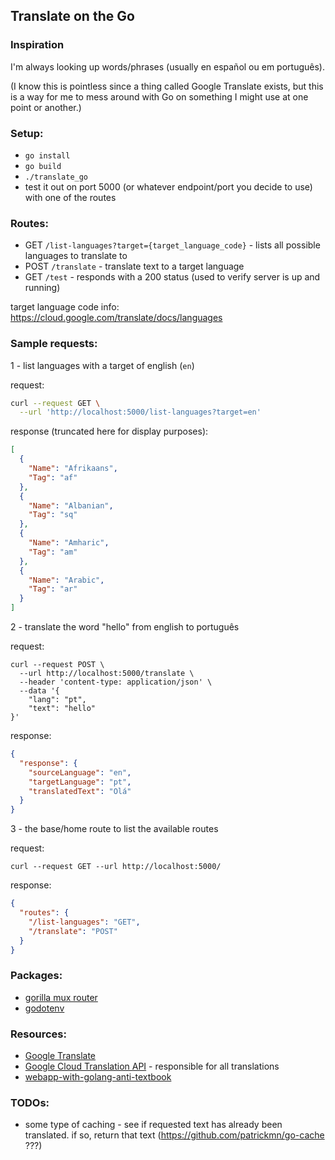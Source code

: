 ## Translate on the Go

### Inspiration
I'm always looking up words/phrases (usually en español ou em português).

(I know this is pointless since a thing called Google Translate exists, but this is a way for me to mess around with Go on something I might use at one point or another.)


### Setup:
- `go install`
- `go build`
- `./translate_go`
- test it out on port 5000 (or whatever endpoint/port you decide to use) with one of the routes


### Routes:
- GET `/list-languages?target={target_language_code}` - lists all possible languages to translate to
- POST `/translate` - translate text to a target language
- GET `/test` - responds with a 200 status (used to verify server is up and running)

target language code info: https://cloud.google.com/translate/docs/languages

### Sample requests:

1 - list languages with a target of english (`en`)

request:
```bash
curl --request GET \
  --url 'http://localhost:5000/list-languages?target=en'
```

response (truncated here for display purposes):
```json
[
  {
    "Name": "Afrikaans",
    "Tag": "af"
  },
  {
    "Name": "Albanian",
    "Tag": "sq"
  },
  {
    "Name": "Amharic",
    "Tag": "am"
  },
  {
    "Name": "Arabic",
    "Tag": "ar"
  }
]
```


2 - translate the word "hello" from english to português

request:
```curl
curl --request POST \
  --url http://localhost:5000/translate \
  --header 'content-type: application/json' \
  --data '{
	"lang": "pt",
	"text": "hello"
}'
```

response:

```json
{
  "response": {
    "sourceLanguage": "en",
    "targetLanguage": "pt",
    "translatedText": "Olá"
  }
}
```

3 - the base/home route to list the available routes

request:
```curl
curl --request GET --url http://localhost:5000/
```

response:

```json
{
  "routes": {
    "/list-languages": "GET",
    "/translate": "POST"
  }
}
```


### Packages:
- [gorilla mux router](https://github.com/gorilla/mux)
- [godotenv](https://github.com/joho/godotenv)


### Resources:
- [Google Translate](https://cloud.google.com/translate/)
- [Google Cloud Translation API](https://cloud.google.com/translate/docs/) - responsible for all translations
- [webapp-with-golang-anti-textbook](https://thewhitetulip.gitbooks.io/webapp-with-golang-anti-textbook/content/)


### TODOs:
- some type of caching - see if requested text has already been translated.  if so, return that text (https://github.com/patrickmn/go-cache ???)
